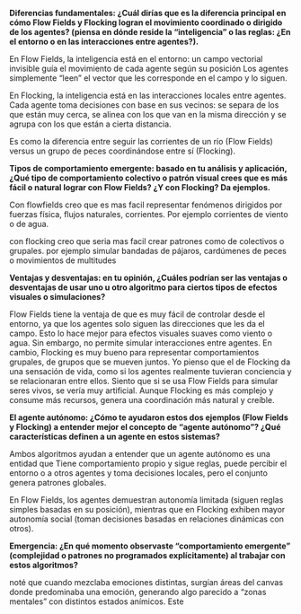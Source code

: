 **Diferencias fundamentales: ¿Cuál dirías que es la diferencia principal en cómo Flow Fields y Flocking logran el movimiento coordinado o dirigido de los agentes? (piensa en dónde reside la “inteligencia” o las reglas: ¿En el entorno o en las interacciones entre agentes?).**

En Flow Fields, la inteligencia está en el entorno: un campo vectorial invisible guía el movimiento de cada agente según su posición
Los agentes simplemente “leen” el vector que les corresponde en el campo y lo siguen.

En Flocking, la inteligencia está en las interacciones locales entre agentes. 
Cada agente toma decisiones con base en sus vecinos: se separa de los que están muy cerca, se alinea con los que van en la misma dirección y se agrupa con los que están a cierta distancia.

Es como la diferencia entre seguir las corrientes de un río (Flow Fields) versus un grupo de peces coordinándose entre sí (Flocking).

**Tipos de comportamiento emergente: basado en tu análisis y aplicación, ¿Qué tipo de comportamiento colectivo o patrón visual crees que es más fácil o natural lograr con Flow Fields? ¿Y con Flocking? Da ejemplos.**

Con flowfields creo que es mas facil representar fenómenos dirigidos por fuerzas física, flujos naturales, corrientes. Por ejemplo corrientes de viento o de agua.

con flocking creo que seria mas facil crear patrones como de colectivos o grupales. por ejemplo simular bandadas de pájaros, cardúmenes de peces o movimientos de multitudes

**Ventajas y desventajas: en tu opinión, ¿Cuáles podrían ser las ventajas o desventajas de usar uno u otro algoritmo para ciertos tipos de efectos visuales o simulaciones?**

Flow Fields tiene la ventaja de que es muy fácil de controlar desde el entorno, ya que los agentes solo siguen las direcciones que les da el campo. Esto lo hace mejor para efectos visuales suaves como viento o agua. Sin embargo, no permite simular interacciones entre agentes. En cambio, Flocking es muy bueno para representar comportamientos grupales, de grupos que se mueven juntos. Yo pienso que el de Flocking da una sensación de vida, como si los agentes realmente tuvieran conciencia y se relacionaran entre ellos. Siento que si se usa Flow Fields para simular seres vivos, se vería muy artificial. Aunque Flocking es más complejo y consume más recursos, genera una coordinación más natural y creíble.

**El agente autónomo: ¿Cómo te ayudaron estos dos ejemplos (Flow Fields y Flocking) a entender mejor el concepto de “agente autónomo”? ¿Qué características definen a un agente en estos sistemas?**

Ambos algoritmos ayudan a entender que un agente autónomo es una entidad que Tiene comportamiento propio y sigue reglas, puede percibir el entorno o a otros agentes y toma decisiones locales, pero el conjunto genera patrones globales.

En Flow Fields, los agentes demuestran autonomía limitada (siguen reglas simples basadas en su posición), mientras que en Flocking exhiben mayor autonomía social (toman decisiones basadas en relaciones dinámicas con otros).

**Emergencia: ¿En qué momento observaste “comportamiento emergente” (complejidad o patrones no programados explícitamente) al trabajar con estos algoritmos?**

 
 
 noté que cuando mezclaba emociones distintas, surgían áreas del canvas donde predominaba una emoción, generando algo parecido a “zonas mentales” con distintos estados anímicos. Este

